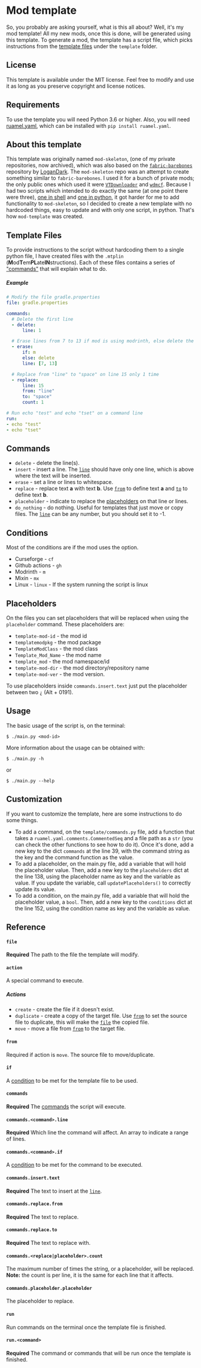 # Mod template

So, you probably are asking yourself, what is this all about? Well, it's my mod template! All my new mods, once this is done, will be generated using this template. To generate a mod, the template has a script file, which picks instructions from the [template files](#template-files) under the `template` folder.

## License
This template is available under the MIT license. Feel free to modify and use it as long as you preserve copyright and license notices.

## Requirements
To use the template you will need Python 3.6 or higher. Also, you will need [ruamel.yaml](https://pypi.org/project/ruamel.yaml/), which can be installed with `pip install ruamel.yaml`.

## About this template
This template was originally named `mod-skeleton`, (one of my private repositories, now archived), which was also based on the [`fabric-barebones`](https://github.com/LoganDark/fabric-barebones) repository by [LoganDark](https://github.com/LoganDark).
The `mod-skeleton` repo was an attempt to create something similar to `fabric-barebones`. I used it for a bunch of private mods; the only public ones which used it were [`VTDownloader`](https://github.com/ByMartrixx/VTDownloader) and [`wdmcf`](https://github.com/ByMartrixx/wdmcf).
Because I had two scripts which intended to do exactly the same (at one point there were three), [one in shell](https://github.com/ByMartrixx/VTDownloader/blob/f702974054e512c05dedc714aff17ebfcc0ccecb/generate.sh) and [one in python](https://github.com/ByMartrixx/VTDownloader/blob/f702974054e512c05dedc714aff17ebfcc0ccecb/generate.py), it got harder for me to add functionality to `mod-skeleton`, so I decided to create a new template with no hardcoded things, easy to update and with only one script, in python.
That's how `mod-template` was created.

## Template Files
To provide instructions to the script without hardcoding them to a single python file, I have created files with the `.mtplin` (**M**od**T**em**PL**ate**IN**structions). Each of these files contains a series of ["commands"](#commands) that will explain what to do.

##### Example
```yaml
# Modify the file gradle.properties
file: gradle.properties

commands:
  # Delete the first line
  - delete:
      line: 1

  # Erase lines from 7 to 13 if mod is using modrinth, else delete the lines
  - erase:
      if: m
      else: delete
      line: [7, 13]

  # Replace from "line" to "space" on line 15 only 1 time
  - replace:
      line: 15
      from: "line"
      to: "space"
      count: 1

# Run echo "test" and echo "tset" on a command line
run:
- echo "test"
- echo "tset"
```

## Commands
- `delete` - delete the line(s).
- `insert` - insert a line. The [`line`](#commandscommandline) should have only one line, which is above where the text will be inserted.
- `erase` - set a line or lines to whitespace.
- `replace` - replace text **a** with text **b**. Use [`from`](#commandsreplacefrom) to define text **a** and [`to`](#commandsreplaceto) to define text **b**.
- `placeholder` - indicate to replace the [placeholders](#placeholders) on that line or lines.
- `do_nothing` - do nothing. Useful for templates that just move or copy files. The [`line`](#commandscommandline) can be any number, but you should set it to -1.

## Conditions
Most of the conditions are if the mod uses the option.
- Curseforge - `cf`
- Github actions - `gh`
- Modrinth - `m`
- Mixin - `mx`
- Linux - `linux` - If the system running the script is linux

## Placeholders
On the files you can set placeholders that will be replaced when using the `placeholder` command. These placeholders are:
- `template-mod-id` - the mod id
- `templatemodpkg` - the mod package
- `TemplateModClass` - the mod class
- `Template_Mod_Name` - the mod name
- `template_mod` - the mod namespace/id
- `template-mod-dir` - the mod directory/repository name
- `template-mod-ver` - the mod version.

To use placeholders inside `commands.insert.text` just put the placeholder between two `¿` (Alt + 0191).

## Usage
The basic usage of the script is, on the terminal:
```
$ ./main.py <mod-id>
```
More information about the usage can be obtained with:
```
$ ./main.py -h
```
or
```
$ ./main.py --help
```

## Customization
If you want to customize the template, here are some instructions to do some things.
- To add a command, on the `template/commands.py` file, add a function that takes a `ruamel.yaml.comments.CommentedSeq` and a file path as a `str` (you can check the other functions to see how to do it). Once it's done, add a new key to the dict `commands` at the line 39, with the command string as the key and the command function as the value.
- To add a placeholder, on the main.py file, add a variable that will hold the placeholder value. Then, add a new key to the `placeholders` dict at the line 138, using the placeholder name as key and the variable as value. If you update the variable, call `updatePlaceholders()` to correctly update its value.
- To add a condition, on the main.py file, add a variable that will hold the placeholder value, a `bool`. Then, add a new key to the `conditions` dict at the line 152, using the condition name as key and the variable as value.

## Reference
#### `file`
**Required** The path to the file the template will modify.

#### `action`
A special command to execute.

##### Actions
- `create` - create the file if it doesn't exist.
- `duplicate` - create a copy of the target file. Use [`from`](#from) to set the source file to duplicate, this will make the [`file`](#file) the copied file.
- `move` - move a file from [`from`](#from) to the target file.

#### `from`
Required if action is `move`. The source file to move/duplicate.

#### `if`
A [condition](#conditions) to be met for the template file to be used.

#### `commands`
**Required** The [commands](#commands) the script will execute.

#### `commands.<command>.line`
**Required** Which line the command will affect. An array to indicate a range of lines.

#### `commands.<command>.if`
A [condition](#conditions) to be met for the command to be executed.

#### `commands.insert.text`
**Required** The text to insert at the [`line`](#commandscommandline).

#### `commands.replace.from`
**Required** The text to replace.

#### `commands.replace.to`
**Required** The text to replace with.

#### `commands.<replace|placeholder>.count`
The maximum number of times the string, or a placeholder, will be replaced. **Note:** the count is per line, it is the same for each line that it affects.

#### `commands.placeholder.placeholder`
The placeholder to replace.

#### `run`
Run commands on the terminal once the template file is finished.

#### `run.<command>`
**Required** The command or commands that will be run once the template is finished.
